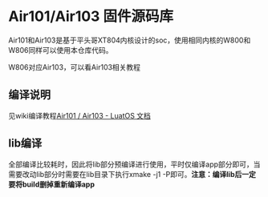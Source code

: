 # Air101/Air103 固件源码库

Air101和Air103是基于平头哥XT804内核设计的soc，使用相同内核的W800和W806同样可以使用本仓库代码。

W806对应Air103，可以看Air103相关教程

## 编译说明
见wiki编译教程[Air101 / Air103 - LuatOS 文档](https://wiki.luatos.com/develop/compile/Air101.html)

## lib编译

全部编译比较耗时，因此将lib部分预编译进行使用，平时仅编译app部分即可，当需要改动lib部分时需要在lib目录下执行xmake -j1 -P即可。**注意：编译lib后一定要将build删掉重新编译app**



